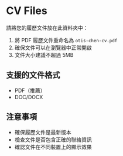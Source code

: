 # CV Files

請將您的履歷文件放在此資料夾中：

1. 將 PDF 履歷文件重命名為 `otis-chen-cv.pdf`
2. 確保文件可以在瀏覽器中正常開啟
3. 文件大小建議不超過 5MB

## 支援的文件格式

- PDF（推薦）
- DOC/DOCX

## 注意事項

- 確保履歷文件是最新版本
- 檢查文件是否包含正確的聯絡資訊
- 確認文件在不同裝置上的顯示效果
